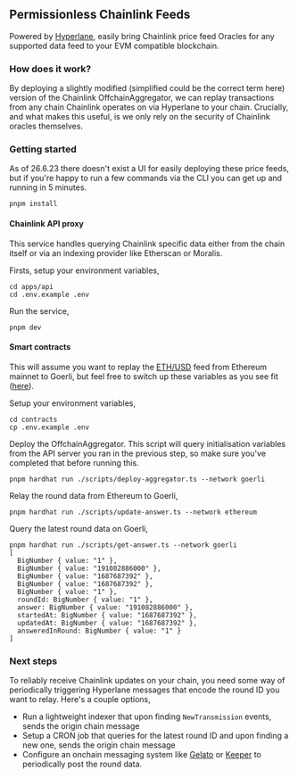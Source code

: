 ## Permissionless Chainlink Feeds

Powered by [Hyperlane](https://hyperlane.xyz), easily bring Chainlink price feed Oracles for any supported data feed to your EVM compatible blockchain.

### How does it work?

By deploying a slightly modified (simplified could be the correct term here) version of the Chainlink OffchainAggregator, we can replay transactions from any chain Chainlink operates on via Hyperlane to your chain. Crucially, and what makes this useful, is we only rely on the security of Chainlink oracles themselves.

### Getting started

As of 26.6.23 there doesn't exist a UI for easily deploying these price feeds, but if you're happy to run a few commands via the CLI you can get up and running in 5 minutes.

```
pnpm install
```

#### Chainlink API proxy

This service handles querying Chainlink specific data either from the chain itself or via an indexing provider like Etherscan or Moralis.

Firsts, setup your environment variables,

```
cd apps/api
cd .env.example .env
```

Run the service,

```
pnpm dev
```

#### Smart contracts

This will assume you want to replay the [ETH/USD](https://data.chain.link/) feed from Ethereum mainnet to Goerli, but feel free to switch up these variables as you see fit ([here](./contracts/scripts/utils.ts)).

Setup your environment variables,

```
cd contracts
cp .env.example .env
```

Deploy the OffchainAggregator. This script will query initialisation variables from the API server you ran in the previous step, so make sure you've completed that before running this.

```
pnpm hardhat run ./scripts/deploy-aggregator.ts --network goerli
```

Relay the round data from Ethereum to Goerli,

```
pnpm hardhat run ./scripts/update-answer.ts --network ethereum
```

Query the latest round data on Goerli,

```
pnpm hardhat run ./scripts/get-answer.ts --network goerli
[
  BigNumber { value: "1" },
  BigNumber { value: "191082886000" },
  BigNumber { value: "1687687392" },
  BigNumber { value: "1687687392" },
  BigNumber { value: "1" },
  roundId: BigNumber { value: "1" },
  answer: BigNumber { value: "191082886000" },
  startedAt: BigNumber { value: "1687687392" },
  updatedAt: BigNumber { value: "1687687392" },
  answeredInRound: BigNumber { value: "1" }
]
```

### Next steps

To reliably receive Chainlink updates on your chain, you need some way of periodically triggering Hyperlane messages that encode the round ID you want to relay. Here's a couple options,

- Run a lightweight indexer that upon finding `NewTransmission` events, sends the origin chain message
- Setup a CRON job that queries for the latest round ID and upon finding a new one, sends the origin chain message
- Configure an onchain messaging system like [Gelato](https://gelato.network) or [Keeper](https://keep3r.network/) to periodically post the round data.
